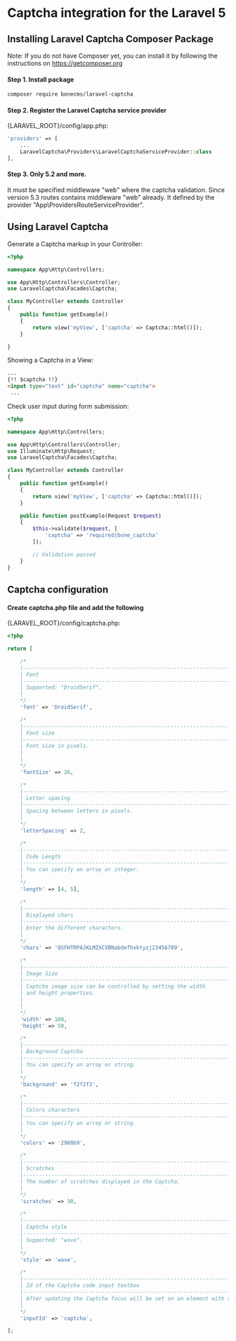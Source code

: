# Captcha integration for the Laravel 5
## Installing Laravel Captcha Composer Package
Note: If you do not have Composer yet, you can install it by following the instructions on https://getcomposer.org
#### Step 1. Install package
```bash
composer require bonecms/laravel-captcha
```
#### Step 2. Register the Laravel Captcha service provider
{LARAVEL_ROOT}/config/app.php:
```php
'providers' => [
    ...
    LaravelCaptcha\Providers\LaravelCaptchaServiceProvider::class
],
```
#### Step 3. Only 5.2 and more. 
It must be specified middleware "web" where the captcha validation.
Since version 5.3 routes contains middleware "web" already. It defined by the provider "App\ProvidersRouteServiceProvider".

## Using Laravel Captcha
Generate a Captcha markup in your Controller:
```php
<?php 

namespace App\Http\Controllers;

use App\Http\Controllers\Controller;
use LaravelCaptcha\Facades\Captcha;

class MyController extends Controller 
{
    public function getExample() 
    {
        return view('myView', ['captcha' => Captcha::html()]);
    }

}
```
Showing a Captcha in a View:
```html
...
{!! $captcha !!}
<input type="text" id="captcha" name="captcha">
 ...
```
Check user input during form submission:
```php
<?php 

namespace App\Http\Controllers;

use App\Http\Controllers\Controller;
use Illuminate\Http\Request;
use LaravelCaptcha\Facades\Captcha;

class MyController extends Controller 
{
    public function getExample() 
    {
        return view('myView', ['captcha' => Captcha::html()]);
    }

    public function postExample(Request $request)
    {
    	$this->validate($request, [
            'captcha' => 'required|bone_captcha'
        ]);

	    // Validation passed
    }
}
```
## Captcha configuration
#### Create captcha.php file and add the following
{LARAVEL_ROOT}/config/captcha.php:
```php
<?php

return [

	/*
	|--------------------------------------------------------------------------
	| Font
	|--------------------------------------------------------------------------
	| Supported: "DroidSerif".
	|
	*/
	'font' => 'DroidSerif',

	/*
	|--------------------------------------------------------------------------
	| Font size
	|--------------------------------------------------------------------------
	| Font size in pixels.
	| 
	|
	*/
	'fontSize' => 26,

	/*
	|--------------------------------------------------------------------------
	| Letter spacing
	|--------------------------------------------------------------------------
	| Spacing between letters in pixels.
	|
	*/
	'letterSpacing' => 2,

	/*
	|--------------------------------------------------------------------------
	| Code Length
	|--------------------------------------------------------------------------
	| You can specify an array or integer.
	|
	*/
	'length' => [4, 5],

	/*
	|--------------------------------------------------------------------------
	| Displayed chars
	|--------------------------------------------------------------------------
	| Enter the different characters.
	|
	*/
	'chars' => 'QSFHTRPAJKLMZXCVBNabdefhxktyzj23456789',

	/*
	|--------------------------------------------------------------------------
	| Image Size
	|--------------------------------------------------------------------------
	| Captcha image size can be controlled by setting the width 
	| and height properties.
	| 
	|
	*/
	'width' => 180,
	'height' => 50,

	/*
	|--------------------------------------------------------------------------
	| Background Captcha
	|--------------------------------------------------------------------------
	| You can specify an array or string.
	|
	*/
	'background' => 'f2f2f2',

	/*
	|--------------------------------------------------------------------------
	| Colors characters
	|--------------------------------------------------------------------------
	| You can specify an array or string.
	|
	*/
	'colors' => '2980b9',

	/*
	|--------------------------------------------------------------------------
	| Scratches
	|--------------------------------------------------------------------------
	| The number of scratches displayed in the Captcha.
	|
	*/
	'scratches' => 30,

	/*
	|--------------------------------------------------------------------------
	| Captcha style
	|--------------------------------------------------------------------------
	| Supported: "wave".
	|
	*/
	'style' => 'wave',

	/*
	|--------------------------------------------------------------------------
	| Id of the Captcha code input textbox
	|--------------------------------------------------------------------------
	| After updating the Captcha focus will be set on an element with this id.
	|
	*/
	'inputId' => 'captcha',

];
```